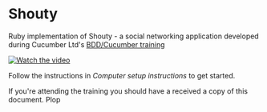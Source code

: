 # Shouty

Ruby implementation of Shouty - a social networking application developed
during Cucumber Ltd's [BDD/Cucumber training](https://cucumber.io/training)

[![Watch the video](https://embedwistia-a.akamaihd.net/deliveries/8796cb93d27206e8607a964d2c75c207ddf5da29.jpg?image_play_button_size=2x&amp;image_crop_resized=960x540&amp;image_play_button=1&amp;image_play_button_color=54bbffe0)](https://cucumber.wistia.com/medias/acp9pov7u5?wvideo=acp9pov7u5)

Follow the instructions in *Computer setup instructions* to get started.

If you're attending the training you should have a received a copy of this document.
Plop

